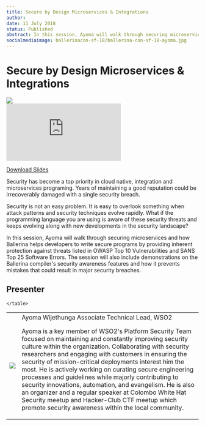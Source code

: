 ```yaml
---
title: Secure by Design Microservices & Integrations
author:
date: 11 July 2018
status: Published
abstract: In this session, Ayoma will walk through securing microservices and how Ballerina helps developers to write secure programs by providing inherent protection against threats listed in OWASP Top 10 Vulnerabilities and SANS Top 25 Software Errors. The session will also include demonstrations on the Ballerina compiler's security awareness features and how it prevents mistakes that could result in major security breaches.
socialmediaimage: ballerinacon-sf-18/ballerina-con-sf-18-ayoma.jpg
---
```

<script src="/js/ballerina-form.js?03"></script><link rel="stylesheet" href="/css/webinar-page.css"></link><link rel="stylesheet" href="/css/ballerinacon-page.css"></link>

<div class="col-xs-12 col-sm-12 col-md-9 col-lg-9" style="padding:0;">
<h1>Secure by Design Microservices & Integrations</h1>
</div>
<div class="col-xs-12 col-sm-12 col-md-3 col-lg-3" style="padding:0;">
<a href="https://con.ballerina.io/sanfrancisco/#Agenda" target="_blank"><img class="cInlineLogo" src="https://con.ballerina.io/sanfrancisco/files/bcon-logo.png"/></a>
</div>
<div class="col-xs-12 col-sm-12 col-md-12 col-lg-12 cConVideoContainer">
<div class="embed-responsive embed-responsive-16by9">
<iframe class="embed-responsive-item" src="https://www.youtube.com/embed/GmIZVwc15bE" frameborder="0" allow="autoplay; encrypted-media" allowfullscreen></iframe>
</div>
</div>

<div class="clearfix"></div>

<a class="cBallerina-io-Home-main-download-button cGuidesDownloadButton cDownloadSlides" target="_blank" href="https://www.slideshare.net/ballerinaslides/secure-by-design-microservices-integrations">Download Slides</a>

<div class="clearfix"></div>

Security has become a top priority in cloud native, integration and microservices programing. Years of maintaining a good reputation could be irrecoverably damaged with a single security breach.

Security is not an easy problem. It is easy to overlook something when attack patterns and security techniques evolve rapidly. What if the programming language you are using is aware of these security threats and keeps evolving along with new developments in the security landscape?

In this session, Ayoma will walk through securing microservices and how Ballerina helps developers to write secure programs by providing inherent protection against threats listed in OWASP Top 10 Vulnerabilities and SANS Top 25 Software Errors. The session will also include demonstrations on the Ballerina compiler's security awareness features and how it prevents mistakes that could result in major security breaches.

## Presenter

<table class="cWebinarPresenter">
    <tr>
        <td class="cWebinarPresenterPic"><img src="//con.ballerina.io/wp-content/themes/ballerinacon/images/speakers/ayoma.jpg"/></td>
        <td class="cWebinarPresenterBio">
      <span class="cPresenterName">Ayoma Wijethunga</span>
      <span class="cPresenterTitle">Associate Technical Lead, WSO2</span>
       <p>Ayoma is a key member of WSO2's Platform Security Team focused on maintaining and constantly improving security culture within the organization. Collaborating with security researchers and engaging with customers in ensuring the security of mission-critical deployments interest him the most. He is actively working on curating secure engineering processes and guidelines while majorly contributing to security innovations, automation, and evangelism. He is also an organizer and a regular speaker at Colombo White Hat Security meetup and Hacker-Club CTF meetup which promote security awareness within the local community. </p>
       </tr>

    </table>

</div>
</div>
